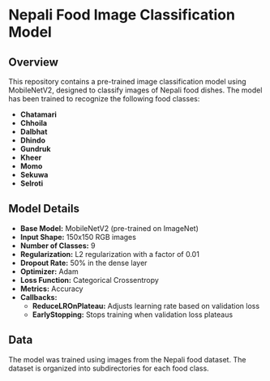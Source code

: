 # Nepali Food Image Classification Model

## Overview

This repository contains a pre-trained image classification model using MobileNetV2, designed to classify images of Nepali food dishes. The model has been trained to recognize the following food classes:

- **Chatamari**
- **Chhoila**
- **Dalbhat**
- **Dhindo**
- **Gundruk**
- **Kheer**
- **Momo**
- **Sekuwa**
- **Selroti**

## Model Details

- **Base Model:** MobileNetV2 (pre-trained on ImageNet)
- **Input Shape:** 150x150 RGB images
- **Number of Classes:** 9
- **Regularization:** L2 regularization with a factor of 0.01
- **Dropout Rate:** 50% in the dense layer
- **Optimizer:** Adam
- **Loss Function:** Categorical Crossentropy
- **Metrics:** Accuracy
- **Callbacks:**
  - **ReduceLROnPlateau:** Adjusts learning rate based on validation loss
  - **EarlyStopping:** Stops training when validation loss plateaus

## Data

The model was trained using images from the Nepali food dataset. The dataset is organized into subdirectories for each food class.



